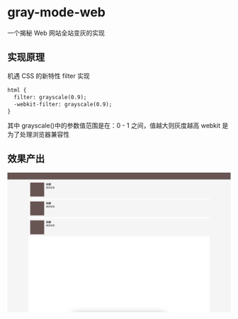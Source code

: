 # gray-mode-web

一个揭秘 Web 网站全站变灰的实现

## 实现原理

机遇 CSS 的新特性 filter 实现

```
html {
  filter: grayscale(0.9);
  -webkit-filter: grayscale(0.9);
}
```

其中 grayscale()中的参数值范围是在：0 - 1 之间，值越大则灰度越高
webkit 是为了处理浏览器兼容性

## 效果产出

<img src="./images/效果图.png" />
